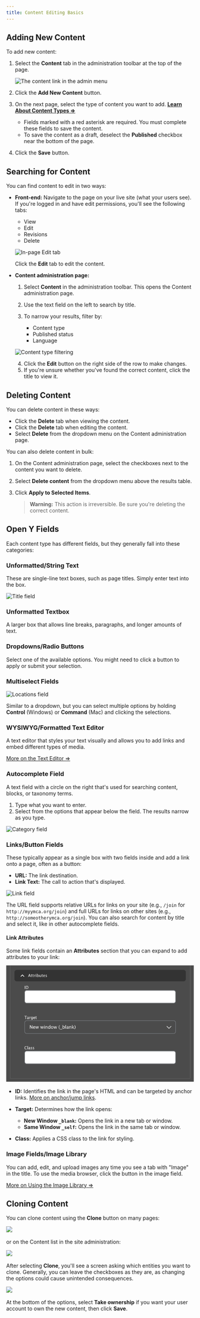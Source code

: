 ```yaml
---
title: Content Editing Basics
---
```


## Adding New Content

To add new content:

1.  Select the **Content** tab in the administration toolbar at the top of the page.

    ![The content link in the admin menu](./basics-content.png)

2.  Click the **Add New Content** button.
3.  On the next page, select the type of content you want to add. **[Learn About Content Types ⇒](../content-types/)**

    *   Fields marked with a red asterisk are required. You must complete these fields to save the content.
    *   To save the content as a draft, deselect the **Published** checkbox near the bottom of the page.
4.  Click the **Save** button.

## Searching for Content

You can find content to edit in two ways:

*   **Front-end:** Navigate to the page on your live site (what your users see). If you're logged in and have edit permissions, you'll see the following tabs:

    *   View
    *   Edit
    *   Revisions
    *   Delete

    ![In-page Edit tab](./basics-tabs.png)

    Click the **Edit** tab to edit the content.

*   **Content administration page:**
    1.  Select **Content** in the administration toolbar. This opens the Content administration page.
    2.  Use the text field on the left to search by title.
    3.  To narrow your results, filter by:

        *   Content type
        *   Published status
        *   Language

    ![Content type filtering](./basics-content-type.jpg)

    4.  Click the **Edit** button on the right side of the row to make changes.
    5.  If you're unsure whether you've found the correct content, click the title to view it.

## Deleting Content

You can delete content in these ways:

*   Click the **Delete** tab when viewing the content.
*   Click the **Delete** tab when editing the content.
*   Select **Delete** from the dropdown menu on the Content administration page.

You can also delete content in bulk:

1.  On the Content administration page, select the checkboxes next to the content you want to delete.
2.  Select **Delete content** from the dropdown menu above the results table.
3.  Click **Apply to Selected Items**.

    >**Warning:** This action is irreversible. Be sure you're deleting the correct content.

## Open Y Fields

Each content type has different fields, but they generally fall into these categories:

### Unformatted/String Text

These are single-line text boxes, such as page titles. Simply enter text into the box.

![Title field](./basics-title.png)

### Unformatted Textbox

A larger box that allows line breaks, paragraphs, and longer amounts of text.

### Dropdowns/Radio Buttons

Select one of the available options. You might need to click a button to apply or submit your selection.

### Multiselect Fields

![Locations field](./basics-location.png)

Similar to a dropdown, but you can select multiple options by holding **Control** (Windows) or **Command** (Mac) and clicking the selections.

### WYSIWYG/Formatted Text Editor

A text editor that styles your text visually and allows you to add links and embed different types of media.

[More on the Text Editor ⇒](../text-editor/)

### Autocomplete Field

A text field with a circle on the right that's used for searching content, blocks, or taxonomy terms.

1.  Type what you want to enter.
2.  Select from the options that appear below the field. The results narrow as you type.

![Category field](./basics-category.gif)

### Links/Button Fields

These typically appear as a single box with two fields inside and add a link onto a page, often as a button:

*   **URL:** The link destination.
*   **Link Text:** The call to action that's displayed.

![Link field](./basics-link.gif)

The URL field supports relative URLs for links on your site (e.g., `/join` for `http://myymca.org/join`) and full URLs for links on other sites (e.g., `http://someotherymca.org/join`). You can also search for content by title and select it, like in other autocomplete fields.

#### Link Attributes

Some link fields contain an **Attributes** section that you can expand to add attributes to your link:

![A screenshot depicting the Attributes section with ID, Target, and Class fields.](basics-link-attributes.png)

*   **ID:** Identifies the link in the page's HTML and can be targeted by anchor links. [More on anchor/jump links](../text-editor/adding-links/#anchor-links).
*   **Target:** Determines how the link opens:

    *   **New Window `_blank`:** Opens the link in a new tab or window.
    *   **Same Window `_self`:** Opens the link in the same tab or window.
*   **Class:** Applies a CSS class to the link for styling.

### Image Fields/Image Library

You can add, edit, and upload images any time you see a tab with "Image" in the title. To use the media browser, click the button in the image field.

[More on Using the Image Library ⇒](../text-editor/adding-images)

## Cloning Content

You can clone content using the **Clone** button on many pages:

![](./basics-clone-tabs.png)

or on the Content list in the site administration:

![](./basics-clone-content.png)

After selecting **Clone**, you'll see a screen asking which entities you want to clone. Generally, you can leave the checkboxes as they are, as changing the options could cause unintended consequences.

![](./basics-clone-options.png)

At the bottom of the options, select **Take ownership** if you want your user account to own the new content, then click **Save**.

